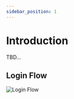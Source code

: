 ```yaml
---
sidebar_position: 1
---
```


# Introduction

TBD...

## Login Flow

![Login Flow](/img/docs-modules/identity/login-flow.png)
